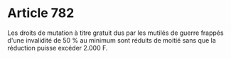 # Article 782

Les droits de mutation à titre gratuit dus par les mutilés de guerre frappés d'une invalidité de 50 % au minimum sont réduits
de moitié sans que la réduction puisse excéder 2.000 F.


